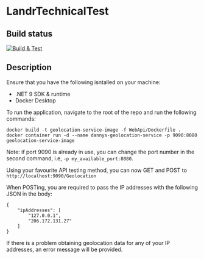 # LandrTechnicalTest

## Build status
[![Build & Test](https://github.com/dannyhorodniczy/LandrTechnicalTest/actions/workflows/build.yml/badge.svg)](https://github.com/dannyhorodniczy/LandrTechnicalTest/actions/workflows/build.yml)

## Description

Ensure that you have the following isntalled on your machine:
- .NET 9 SDK & runtime
- Docker Desktop

To run the application, navigate to the root of the repo and run the following commands:
```
docker build -t geolocation-service-image -f WebApi/Dockerfile .
docker container run -d --name dannys-geolocation-service -p 9090:8080 geolocation-service-image
```
Note: if port 9090 is already in use, you can change the port number in the second command, i.e, `-p my_available_port:8080`.

Using your favourite API testing method, you can now GET and POST to `http://localhost:9090/Geolocation`

When POSTing, you are required to pass the IP addresses with the following JSON in the body:
```
{
    "ipAddresses": [
        "127.0.0.1",
        "206.172.131.27"
    ]
}
```

If there is a problem obtaining geolocation data for any of your IP addresses, an error message will be provided.